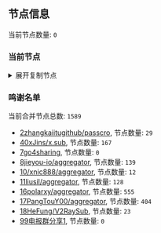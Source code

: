 
## 节点信息
当前节点数量: `0`
### 当前节点
<details>
  <summary>展开复制节点</summary>

    

</details>

### 鸣谢名单
当前合并节点总数: `1589`
- [2zhangkaiitugithub/passcro](https://github.com/zhangkaiitugithub/passcro), 节点数量: `29`
- [40xJins/x.sub](https://github.com/0xJins/x.sub), 节点数量: `167`
- [7go4sharing](https://github.com/go4sharing), 节点数量: `0`
- [8jieyou-io/aggregator](https://github.com/jieyou-io/aggregator), 节点数量: `139`
- [10/xnic888/aggregator](https://github.com/xnic888/aggregator), 节点数量: `12`
- [11liusil/aggregator](https://github.com/liusil/aggregator), 节点数量: `128`
- [16polarxy/aggregator](https://github.com/polarxy/aggregator), 节点数量: `555`
- [17PangTouY00/aggregator](https://github.com/PangTouY00/aggregator), 节点数量: `404`
- [18HeFung/V2RaySub](https://github.com/HeFung/V2RaySub), 节点数量: `23`
- [99电报群分享1](https://github.com/cdddbc/getAirport), 节点数量: `0`



